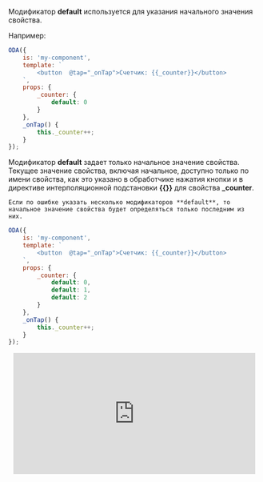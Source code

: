 Модификатор **default** используется для указания начального значения свойства.

Например:

```javascript _run_edit_console_[my-component.js]
ODA({
    is: 'my-component',
    template: `
        <button  @tap="_onTap">Счетчик: {{_counter}}</button>
    `,
    props: {
        _counter: {
            default: 0
        }
    },
    _onTap() {
        this._counter++;
    }
});
```

Модификатор **default** задает только начальное значение свойства. Текущее значение свойства, включая начальное, доступно только по имени свойства, как это указано в обработчике нажатия кнопки и в директиве интерполяционной подстановки **{{}}** для свойства **_counter**.

```warning_md
Если по ошибке указать несколько модификаторов **default**, то начальное значение свойства будет определяться только последним из них.
```


```javascript _run_edit_console_[my-component.js]
ODA({
    is: 'my-component',
    template: `
        <button  @tap="_onTap">Счетчик: {{_counter}}</button>
    `,
    props: {
        _counter: {
            default: 0,
            default: 1,
            default: 2
        }
    },
    _onTap() {
        this._counter++;
    }
});
```

<div style="position:relative;padding-bottom:48%; margin:10px">
    <iframe src="https://www.youtube.com/embed/K-VHpqc4Hwc?start=0" frameborder="0" allow="accelerometer; autoplay; encrypted-media; gyroscope; picture-in-picture" allowfullscreen
    	style="position:absolute;width:100%;height:100%;"></iframe>
</div>
